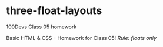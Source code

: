 # three-float-layouts
100Devs Class 05 homework

Basic HTML & CSS - Homework for Class 05! 
*Rule: floats only*
